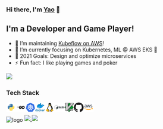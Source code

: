 ### Hi there, I'm [Yao][linkedin] 👋

## I'm a Developer and Game Player! 
- 🔭 I’m maintaining [Kubeflow on AWS][kubeflowwebsite]!
- 🌱 I’m currently focusing on Kubernetes, ML @ AWS EKS 🤣
- 🥅 2021 Goals: Design and optimize microservices
- ⚡ Fun fact: I like playing games and poker

![](https://komarev.com/ghpvc/?username=PatrickXYS)

### Tech Stack
<img align="left" alt="Python" width="26px" src="https://raw.githubusercontent.com/github/explore/master/topics/python/python.png" />
<img align="left" alt="Golang" width="26px" src="https://raw.githubusercontent.com/github/explore/master/topics/go/go.png" />
<img align="left" alt="Kubernetes" width="26px" src="https://raw.githubusercontent.com/github/explore/master/topics/kubernetes/kubernetes.png" />
<img align="left" alt="Docker" width="26px" src="https://raw.githubusercontent.com/github/explore/master/topics/docker/docker.png" />
<img align="left" alt="Linux" width="26px" src="https://raw.githubusercontent.com/github/explore/master/topics/linux/linux.png" />
<img align="left" alt="Bash" width="26px" src="https://raw.githubusercontent.com/github/explore/master/topics/bash/bash.png" />
<img align="left" alt="Vim" width="26px" src="https://raw.githubusercontent.com/github/explore/master/topics/vim/vim.png" />
<img align="left" alt="GitHub" width="26px" src="https://raw.githubusercontent.com/github/explore/master/topics/github/github.png" />
<img align="left" alt="AWS" width="26px" src="https://raw.githubusercontent.com/github/explore/master/topics/aws/aws.png" />

<br />
<br />

<img src="https://github-profile-trophy.vercel.app/?username=PatrickXYS&theme=flat&column=7&margin-w=10" alt="logo" height="160" align="center" />

<a href="https://github.com/PatrickXYS">
  <img height="160em" src="https://github-readme-stats.vercel.app/api?username=PatrickXYS&show_icons=true&include_all_commits=true&custom_title=GitHub+Stats&theme=vue">
  <img height="160em" src="https://github-readme-stats.vercel.app/api/top-langs/?username=PatrickXYS&layout=compact&theme=vue">
</a>

[kubeflowwebsite]: https://github.com/kubeflow 
[linkedin]: https://www.linkedin.com/in/yao-chuck-xiao-6639a4167/
